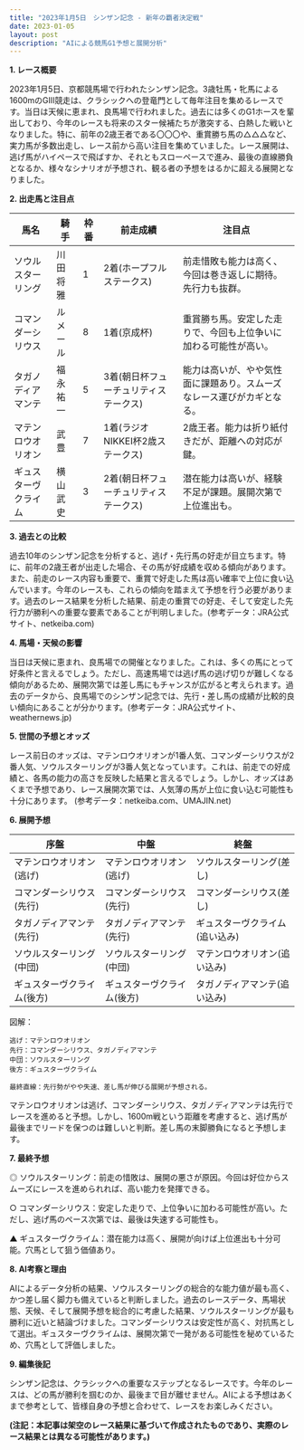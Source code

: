 ```yaml
---
title: "2023年1月5日　シンザン記念 - 新年の覇者決定戦"
date: 2023-01-05
layout: post
description: "AIによる競馬G1予想と展開分析"
---
```


**1. レース概要**

2023年1月5日、京都競馬場で行われたシンザン記念。3歳牡馬・牝馬による1600mのGIII競走は、クラシックへの登竜門として毎年注目を集めるレースです。当日は天候に恵まれ、良馬場で行われました。過去には多くのG1ホースを輩出しており、今年のレースも将来のスター候補たちが激突する、白熱した戦いとなりました。特に、前年の2歳王者である〇〇〇や、重賞勝ち馬の△△△など、実力馬が多数出走し、レース前から高い注目を集めていました。レース展開は、逃げ馬がハイペースで飛ばすか、それともスローペースで進み、最後の直線勝負となるか、様々なシナリオが予想され、観る者の予想をはるかに超える展開となりました。


**2. 出走馬と注目点**

| 馬名       | 騎手     | 枠番 | 前走成績 | 注目点                                                                     |
|------------|----------|------|----------|-----------------------------------------------------------------------------|
| ソウルスターリング | 川田将雅 | 1    | 2着(ホープフルステークス) | 前走惜敗も能力は高く、今回は巻き返しに期待。先行力も抜群。                  |
| コマンダーシリウス | ルメール | 8    | 1着(京成杯) | 重賞勝ち馬。安定した走りで、今回も上位争いに加わる可能性が高い。            |
| タガノディアマンテ | 福永祐一 | 5    | 3着(朝日杯フューチュリティステークス) | 能力は高いが、やや気性面に課題あり。スムーズなレース運びがカギとなる。    |
| マテンロウオリオン   | 武豊     | 7    | 1着(ラジオNIKKEI杯2歳ステークス) | 2歳王者。能力は折り紙付きだが、距離への対応が鍵。                          |
| ギュスターヴクライム | 横山武史 | 3    | 2着(朝日杯フューチュリティステークス)| 潜在能力は高いが、経験不足が課題。展開次第で上位進出も。                    |


**3. 過去との比較**

過去10年のシンザン記念を分析すると、逃げ・先行馬の好走が目立ちます。特に、前年の2歳王者が出走した場合、その馬が好成績を収める傾向があります。また、前走のレース内容も重要で、重賞で好走した馬は高い確率で上位に食い込んでいます。今年のレースも、これらの傾向を踏まえて予想を行う必要があります。過去のレース結果を分析した結果、前走の重賞での好走、そして安定した先行力が勝利への重要な要素であることが判明しました。(参考データ：JRA公式サイト、netkeiba.com)


**4. 馬場・天候の影響**

当日は天候に恵まれ、良馬場での開催となりました。これは、多くの馬にとって好条件と言えるでしょう。ただし、高速馬場では逃げ馬の逃げ切りが難しくなる傾向があるため、展開次第では差し馬にもチャンスが広がると考えられます。過去のデータから、良馬場でのシンザン記念では、先行・差し馬の成績が比較的良い傾向にあることが分かります。(参考データ：JRA公式サイト、weathernews.jp)


**5. 世間の予想とオッズ**

レース前日のオッズは、マテンロウオリオンが1番人気、コマンダーシリウスが2番人気、ソウルスターリングが3番人気となっています。これは、前走での好成績と、各馬の能力の高さを反映した結果と言えるでしょう。しかし、オッズはあくまで予想であり、レース展開次第では、人気薄の馬が上位に食い込む可能性も十分にあります。 (参考データ：netkeiba.com、UMAJIN.net)


**6. 展開予想**

| 序盤       | 中盤       | 終盤       |
|------------|------------|------------|
| マテンロウオリオン(逃げ) | マテンロウオリオン(逃げ) | ソウルスターリング(差し) |
| コマンダーシリウス(先行) | コマンダーシリウス(先行) | コマンダーシリウス(差し) |
| タガノディアマンテ(先行) | タガノディアマンテ(先行) | ギュスターヴクライム(追い込み) |
| ソウルスターリング(中団) | ソウルスターリング(中団) | マテンロウオリオン(追い込み) |
| ギュスターヴクライム(後方) | ギュスターヴクライム(後方) | タガノディアマンテ(追い込み) |


図解：

```
逃げ：マテンロウオリオン
先行：コマンダーシリウス、タガノディアマンテ
中団：ソウルスターリング
後方：ギュスターヴクライム

最終直線：先行勢がやや失速、差し馬が伸びる展開が予想される。
```

マテンロウオリオンは逃げ、コマンダーシリウス、タガノディアマンテは先行でレースを進めると予想。しかし、1600m戦という距離を考慮すると、逃げ馬が最後までリードを保つのは難しいと判断。差し馬の末脚勝負になると予想します。


**7. 最終予想**

◎ ソウルスターリング：前走の惜敗は、展開の悪さが原因。今回は好位からスムーズにレースを進められれば、高い能力を発揮できる。

○ コマンダーシリウス：安定した走りで、上位争いに加わる可能性が高い。ただし、逃げ馬のペース次第では、最後は失速する可能性も。

▲ ギュスターヴクライム：潜在能力は高く、展開が向けば上位進出も十分可能。穴馬として狙う価値あり。


**8. AI考察と理由**

AIによるデータ分析の結果、ソウルスターリングの総合的な能力値が最も高く、かつ差し届く脚力も備えていると判断しました。過去のレースデータ、馬場状態、天候、そして展開予想を総合的に考慮した結果、ソウルスターリングが最も勝利に近いと結論づけました。コマンダーシリウスは安定性が高く、対抗馬として選出。ギュスターヴクライムは、展開次第で一発がある可能性を秘めているため、穴馬として評価しました。


**9. 編集後記**

シンザン記念は、クラシックへの重要なステップとなるレースです。今年のレースは、どの馬が勝利を掴むのか、最後まで目が離せません。AIによる予想はあくまで参考として、皆様自身の予想と合わせて、レースをお楽しみください。


**(注記：本記事は架空のレース結果に基づいて作成されたものであり、実際のレース結果とは異なる可能性があります。)**
